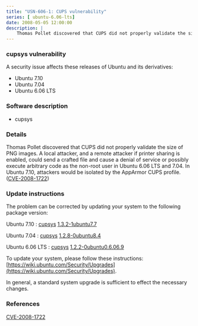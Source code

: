 ```yaml
---
title: "USN-606-1: CUPS vulnerability"
series: [ ubuntu-6.06-lts]
date: 2008-05-05 12:00:00
description: |
    Thomas Pollet discovered that CUPS did not properly validate the size of PNG images. A local attacker, and a remote attacker if printer sharing is enabled, could send a crafted file and cause a denial of service or possibly execute arbitrary code as the non-root user in Ubuntu 6.06 LTS and 7.04. In Ubuntu 7.10, attackers would be isolated by the AppArmor CUPS profile. ([CVE-2008-1722](http://people.ubuntu.com/~ubuntu-security/cve/CVE-2008-1722)) 
--- 
```

 
 


### cupsys vulnerability

A security issue affects these releases of Ubuntu and its derivatives:

* Ubuntu 7.10
* Ubuntu 7.04
* Ubuntu 6.06 LTS

### Software description

* cupsys 

### Details

Thomas Pollet discovered that CUPS did not properly validate the size of PNG images. A local attacker, and a remote attacker if printer sharing is enabled, could send a crafted file and cause a denial of service or possibly execute arbitrary code as the non-root user in Ubuntu 6.06 LTS and 7.04. In Ubuntu 7.10, attackers would be isolated by the AppArmor CUPS profile. ([CVE-2008-1722](http://people.ubuntu.com/~ubuntu-security/cve/CVE-2008-1722)) 

### Update instructions

The problem can be corrected by updating your system to the following package version:

Ubuntu 7.10
 : [cupsys](https://launchpad.net/ubuntu/+source/cupsys) <span> [1.3.2-1ubuntu7.7](https://launchpad.net/ubuntu/+source/cupsys/1.3.2-1ubuntu7.7) </span> 

Ubuntu 7.04
 : [cupsys](https://launchpad.net/ubuntu/+source/cupsys) <span> [1.2.8-0ubuntu8.4](https://launchpad.net/ubuntu/+source/cupsys/1.2.8-0ubuntu8.4) </span> 

Ubuntu 6.06 LTS
 : [cupsys](https://launchpad.net/ubuntu/+source/cupsys) <span> [1.2.2-0ubuntu0.6.06.9](https://launchpad.net/ubuntu/+source/cupsys/1.2.2-0ubuntu0.6.06.9) </span> 

To update your system, please follow these instructions: [https://wiki.ubuntu.com/Security/Upgrades](https://wiki.ubuntu.com/Security/Upgrades).

In general, a standard system upgrade is sufficient to effect the necessary changes. 

### References

 
 [CVE-2008-1722](http://people.ubuntu.com/~ubuntu-security/cve/CVE-2008-1722)
 

